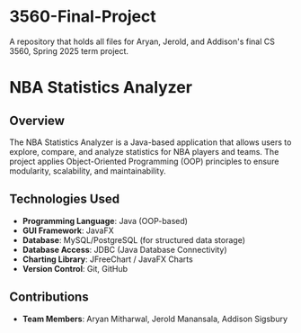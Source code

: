 # 3560-Final-Project
A repository that holds all files for Aryan, Jerold, and Addison's final CS 3560, Spring 2025 term project.
# NBA Statistics Analyzer

## Overview
The NBA Statistics Analyzer is a Java-based application that allows users to explore, compare, and analyze statistics for NBA players and teams. The project applies Object-Oriented Programming (OOP) principles to ensure modularity, scalability, and maintainability.

## Technologies Used
- **Programming Language**: Java (OOP-based)
- **GUI Framework**: JavaFX
- **Database**: MySQL/PostgreSQL (for structured data storage)
- **Database Access**: JDBC (Java Database Connectivity)
- **Charting Library**: JFreeChart / JavaFX Charts
- **Version Control**: Git, GitHub

## Contributions
- **Team Members**: Aryan Mitharwal, Jerold Manansala, Addison Sigsbury

